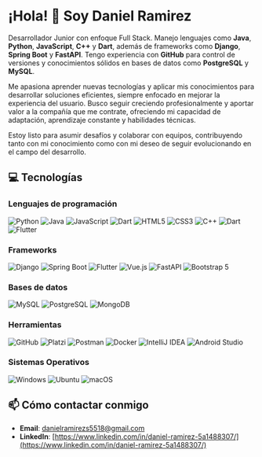 # ¡Hola! 👋 Soy Daniel Ramirez


Desarrollador Junior con enfoque Full Stack. Manejo lenguajes como **Java**, **Python**, **JavaScript**, **C++** y **Dart**, además de frameworks como **Django**, **Spring Boot** y **FastAPI**. Tengo experiencia con **GitHub** para control de versiones y conocimientos sólidos en bases de datos como **PostgreSQL** y **MySQL**.

Me apasiona aprender nuevas tecnologías y aplicar mis conocimientos para desarrollar soluciones eficientes, siempre enfocado en mejorar la experiencia del usuario. Busco seguir creciendo profesionalmente y aportar valor a la compañía que me contrate, ofreciendo mi capacidad de adaptación, aprendizaje constante y habilidades técnicas.

Estoy listo para asumir desafíos y colaborar con equipos, contribuyendo tanto con mi conocimiento como con mi deseo de seguir evolucionando en el campo del desarrollo.


## 💻 Tecnologías

### Lenguajes de programación
![Python](https://img.shields.io/badge/Python-3776AB?style=flat&logo=python&logoColor=ffffff) 
![Java](https://img.shields.io/badge/Java-007396?style=flat&logo=java&logoColor=ffffff)
![JavaScript](https://img.shields.io/badge/JavaScript-F7DF1E?style=flat&logo=javascript&logoColor=000000)
![Dart](https://img.shields.io/badge/Dart-00BFFF?style=flat&logo=dart&logoColor=ffffff)
![HTML5](https://img.shields.io/badge/HTML5-E34F26?style=flat&logo=html5&logoColor=ffffff)
![CSS3](https://img.shields.io/badge/CSS3-1572B6?style=flat&logo=css3&logoColor=ffffff)
![C++](https://img.shields.io/badge/C++-00599C?style=flat&logo=cplusplus&logoColor=ffffff)
![Dart](https://img.shields.io/badge/Dart-00BFFF?style=flat&logo=dart&logoColor=ffffff)
![Flutter](https://img.shields.io/badge/Flutter-02569B?style=flat&logo=flutter&logoColor=white)

### Frameworks
![Django](https://img.shields.io/badge/Django-092E20?style=flat&logo=django&logoColor=white) 
![Spring Boot](https://img.shields.io/badge/Spring%20Boot-6DB33F?style=flat&logo=spring&logoColor=white)
![Flutter](https://img.shields.io/badge/Flutter-02569B?style=flat&logo=flutter&logoColor=white) 
![Vue.js](https://img.shields.io/badge/Vue.js-35495E?style=flat&logo=vue.js&logoColor=4FC08D)
![FastAPI](https://img.shields.io/badge/FastAPI-005571?style=flat&logo=fastapi&logoColor=white)
![Bootstrap 5](https://img.shields.io/badge/Bootstrap-563D7C?style=flat&logo=bootstrap&logoColor=white)


### Bases de datos
![MySQL](https://img.shields.io/badge/MySQL-4479A1?style=flat&logo=mysql&logoColor=white)
![PostgreSQL](https://img.shields.io/badge/PostgreSQL-4169E1?style=flat&logo=postgresql&logoColor=white)
![MongoDB](https://img.shields.io/badge/MongoDB-47A248?style=flat&logo=mongodb&logoColor=white)

### Herramientas
![GitHub](https://img.shields.io/badge/GitHub-181717?style=flat&logo=github&logoColor=white) 
![Platzi](https://img.shields.io/badge/Platzi-4A154B?style=flat&logo=platzi&logoColor=white)
![Postman](https://img.shields.io/badge/Postman-FF6C37?style=flat&logo=postman&logoColor=white)
![Docker](https://img.shields.io/badge/Docker-2496ED?style=flat&logo=docker&logoColor=white)
![IntelliJ IDEA](https://img.shields.io/badge/IntelliJ%20IDEA-000000?style=flat&logo=intellijidea&logoColor=white)
![Android Studio](https://img.shields.io/badge/Android%20Studio-3DDC84?style=flat&logo=androidstudio&logoColor=white)

### Sistemas Operativos
![Windows](https://img.shields.io/badge/Windows-0078D6?style=flat&logo=windows&logoColor=ffffff)
![Ubuntu](https://img.shields.io/badge/Ubuntu-E95420?style=flat&logo=ubuntu&logoColor=ffffff)
![macOS](https://img.shields.io/badge/macOS-000000?style=flat&logo=apple&logoColor=ffffff)


## 📫 Cómo contactar conmigo

- **Email**: [danielramirezs5518@gmail.com](danielramirezs5518@gmail.com)
- **LinkedIn**: [https://www.linkedin.com/in/daniel-ramirez-5a1488307/](https://www.linkedin.com/in/daniel-ramirez-5a1488307/)


